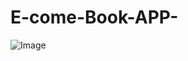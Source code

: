 # E-come-Book-APP-
![Image](https://github.com/user-attachments/assets/4a20a2c3-1f7b-46f7-bbf5-eaf3acaab1b0)
